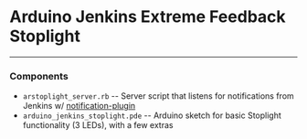 # Arduino Jenkins Extreme Feedback Stoplight

---
### Components

* `arstoplight_server.rb` -- Server script that listens for notifications from Jenkins w/ [notification-plugin](https://wiki.jenkins-ci.org/display/JENKINS/Notification+Plugin)
* `arduino_jenkins_stoplight.pde` -- Arduino sketch for basic Stoplight functionality (3 LEDs), with a few extras
